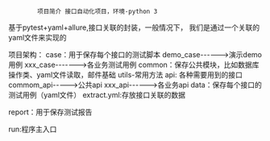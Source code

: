             项目简介 接口自动化项目，环境-python 3
基于pytest+yaml+allure,接口关联的封装，一般情况下，
我们是通过一个关联的yaml文件来实现的

项目架构：
case：用于保存每个接口的测试脚本
    demo_case------>演示demo用例
    xxx_case------->各业务测试用例
common：保存公共模块，比如数据库操作类、yaml文件读取，邮件基础
    utils-常用方法
api: 各种需要用到的接口
    commom_api----->公共api
    xxx_api------>各业务api
data：保存每个接口的测试用例（yaml文件）
    extract.yml:存放接口关联的数据

report：用于保存测试报告

run:程序主入口
